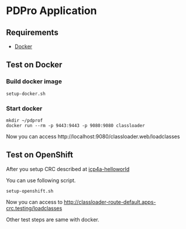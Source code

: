 # PDPro Application

## Requirements

- [Docker](https://www.docker.com/)

## Test on Docker

### Build docker image

```
setup-docker.sh
```

### Start docker 
```
mkdir ~/pdprof
docker run --rm -p 9443:9443 -p 9080:9080 classloader
```

Now you can access http://localhost:9080/classloader.web/loadclasses


## Test on OpenShift

After you setup CRC described at [icp4a-helloworld](https://github.com/pdprof/icp4a-helloworld)

You can use following script. 
```
setup-openshift.sh
```

Now you can access to http://classloader-route-default.apps-crc.testing/loadclasses

Other test steps are same with docker.
